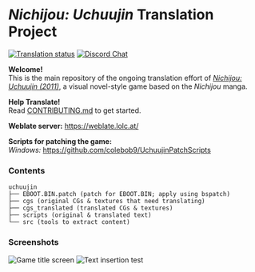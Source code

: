 # *Nichijou: Uchuujin* Translation Project
[![Translation status](https://weblate.lolc.at/widgets/uchuujin/-/svg-badge.svg)](https://weblate.lolc.at/engage/uchuujin/?utm_source=widget) [![Discord Chat](https://img.shields.io/discord/607723665798201380.svg)](https://discord.gg/UyT4S7F)

**Welcome!**  
This is the main repository of the ongoing translation effort of
[*Nichijou: Uchuujin (2011)*](http://www.vridge.co.jp/consumer/nichijo-ch/), a visual novel-style game based on the *Nichijou* manga.

**Help Translate!**  
Read [CONTRIBUTING.md](https://github.com/noneucat/uchuujin/blob/master/CONTRIBUTING.md) to get started.

**Weblate server:** https://weblate.lolc.at/

**Scripts for patching the game:**  
*Windows:* https://github.com/colebob9/UchuujinPatchScripts

### Contents
```
uchuujin
├── EBOOT.BIN.patch (patch for EBOOT.BIN; apply using bspatch) 
├── cgs (original CGs & textures that need translating)
├── cgs_translated (translated CGs & textures) 
├── scripts (original & translated text)
└── src (tools to extract content)
```

### Screenshots
![Game title screen](https://i.imgur.com/iluupLB.png)
![Text insertion test](https://i.imgur.com/qeiqfZK.png)
